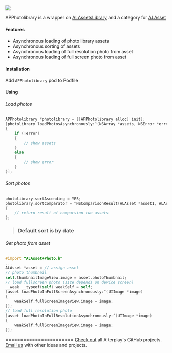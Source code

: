 <img src="https://dl.dropboxusercontent.com/u/2334198/APPhotolibrary-git-teaser.png">

APPhotolibrary is a wrapper on [ALAssetsLibrary](https://developer.apple.com/library/ios/documentation/AssetsLibrary/Reference/ALAssetsLibrary_Class/Reference/Reference.html) and a category for [ALAsset](https://developer.apple.com/library/ios/documentation/AssetsLibrary/Reference/ALAsset_Class/Reference/Reference.html)


#### Features
* Asynchronous loading of photo library assets
* Asynchronous sorting of assets
* Asynchronous loading of full resolution photo from asset
* Asynchronous loading of full screen photo from asset

#### Installation
Add `APPhotolibrary` pod to Podfile


#### Using

###### Load photos
```objective-c
APPhotolibrary *photolibrary = [[APPhotolibrary alloc] init];
[photolibrary loadPhotosAsynchronously:^(NSArray *assets, NSError *error)
{
    if (!error)
    {
        // show assets
    }
    else
    {
        // show error
    }
}];

```

###### Sort photos
```objective-c
photolibrary.sortAscending = YES;
photolibrary.sortComparator = ^NSComparisonResult(ALAsset *asset1, ALAsset *asset2)
{
    // return result of comparsion two assets   
};
```

> ### Default sort is by date


###### Get photo from asset
```objective-c
#import "ALAsset+Photo.h"
...
ALAsset *asset = // assign asset
// photo thumbnail
self.thumbnailImageView.image = asset.photoThumbnail;
// load fullscreen photo (size depends on device screen)
__weak __typeof(self) weakSelf = self;
[asset loadPhotoInFullScreenAsynchronously:^(UIImage *image)
{
    weakSelf.fullScreenImageView.image = image;
}];
// load full resolution photo
[asset loadPhotoInFullResolutionAsynchronously:^(UIImage *image)
{
    weakSelf.fullScreenImageView.image = image;
}];
```


=======================
[Check out](https://github.com/Alterplay) all Alterplay's GitHub projects.
[Email us](mailto:hello@alterplay.com?subject=From%20GitHub%20APPhotolibrary) with other ideas and projects.
